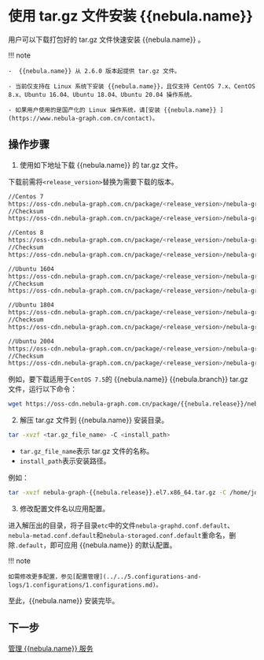 # 使用 tar.gz 文件安装 {{nebula.name}} 

用户可以下载打包好的 tar.gz 文件快速安装 {{nebula.name}} 。

!!! note

    -  {{nebula.name}} 从 2.6.0 版本起提供 tar.gz 文件。
  
    - 当前仅支持在 Linux 系统下安装 {{nebula.name}}，且仅支持 CentOS 7.x、CentOS 8.x、Ubuntu 16.04、Ubuntu 18.04、Ubuntu 20.04 操作系统。
  
    - 如果用户使用的是国产化的 Linux 操作系统，请[安装 {{nebula.name}} ](https://www.nebula-graph.com.cn/contact)。 
  


## 操作步骤

  
1. 使用如下地址下载 {{nebula.name}} 的 tar.gz 文件。
  
  下载前需将`<release_version>`替换为需要下载的版本。

  ```bash
  //Centos 7
  https://oss-cdn.nebula-graph.com.cn/package/<release_version>/nebula-graph-<release_version>.el7.x86_64.tar.gz
  //Checksum
  https://oss-cdn.nebula-graph.com.cn/package/<release_version>/nebula-graph-<release_version>.el7.x86_64.tar.gz.sha256sum.txt
  
  //Centos 8
  https://oss-cdn.nebula-graph.com.cn/package/<release_version>/nebula-graph-<release_version>.el8.x86_64.tar.gz
  //Checksum
  https://oss-cdn.nebula-graph.com.cn/package/<release_version>/nebula-graph-<release_version>.el8.x86_64.tar.gz.sha256sum.txt
  
  //Ubuntu 1604
  https://oss-cdn.nebula-graph.com.cn/package/<release_version>/nebula-graph-<release_version>.ubuntu1604.amd64.tar.gz
  //Checksum
  https://oss-cdn.nebula-graph.com.cn/package/<release_version>/nebula-graph-<release_version>.ubuntu1604.amd64.tar.gz.sha256sum.txt
  
  //Ubuntu 1804
  https://oss-cdn.nebula-graph.com.cn/package/<release_version>/nebula-graph-<release_version>.ubuntu1804.amd64.tar.gz
  //Checksum
  https://oss-cdn.nebula-graph.com.cn/package/<release_version>/nebula-graph-<release_version>.ubuntu1804.amd64.tar.gz.sha256sum.txt
  
  //Ubuntu 2004
  https://oss-cdn.nebula-graph.com.cn/package/<release_version>/nebula-graph-<release_version>.ubuntu2004.amd64.tar.gz
  //Checksum
  https://oss-cdn.nebula-graph.com.cn/package/<release_version>/nebula-graph-<release_version>.ubuntu2004.amd64.tar.gz.sha256sum.txt
  ```
  
  例如，要下载适用于`CentOS 7.5`的 {{nebula.name}} {{nebula.branch}} tar.gz 文件，运行以下命令：
  
  ```bash
  wget https://oss-cdn.nebula-graph.com.cn/package/{{nebula.release}}/nebula-graph-{{nebula.release}}.el7.x86_64.tar.gz
  ```
  

  

2. 解压 tar.gz 文件到 {{nebula.name}} 安装目录。

  ```bash
  tar -xvzf <tar.gz_file_name> -C <install_path>
  ```
  
  * `tar.gz_file_name`表示 tar.gz 文件的名称。
  * `install_path`表示安装路径。
  
  例如：
  
  
  ```bash
  tar -xvzf nebula-graph-{{nebula.release}}.el7.x86_64.tar.gz -C /home/joe/nebula/install
  ```
  

  

3. 修改配置文件名以应用配置。
  
  进入解压出的目录，将子目录`etc`中的文件`nebula-graphd.conf.default`、`nebula-metad.conf.default`和`nebula-storaged.conf.default`重命名，删除`.default`，即可应用 {{nebula.name}} 的默认配置。



!!! note

    如需修改更多配置，参见[配置管理](../../5.configurations-and-logs/1.configurations/1.configurations.md)。

至此，{{nebula.name}} 安装完毕。

## 下一步

[管理 {{nebula.name}} 服务](../manage-service.md)
